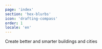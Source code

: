 ```yaml
---
page: 'index'
section: 'hex-blurbs'
icon: 'drafting-compass'
order: 1
locale: 'en'
---
```

Create better and smarter buildings and cities
